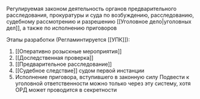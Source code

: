 Регулируемая законом деятельность органов предварительного расследования, прокуратуры и суда по возбуждению, расследованию, судебному рассмотрению и разрешению [[Уголовное дело|уголовных дел]], а также по исполнению приговоров

Этапы разработки (Регламинтируется [[УПК]]):
1. [[Оперативно розыскные мероприятия]]
2. [[Доследственная проверка]]
3. [[Предварительное расследование]]
4. [[Судебное следствие]] судом первой инстанции
5. Исполнение приговора, вступившего в законную силу
Подвести к уголовной ответственности можно только через эту систему, хотя ОРД может проводится в секретности